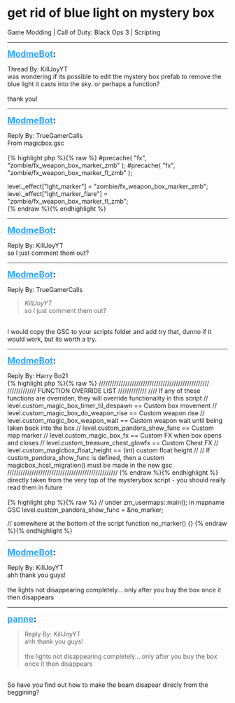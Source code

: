 # get rid of blue light on mystery box
Game Modding | Call of Duty: Black Ops 3 | Scripting

---
<strong style="font-size: 1.4em;"><span style="text-decoration: underline;text-decoration-color: #34a7f9;"><span style="color:#34a7f9;">ModmeBot</span></span>:</strong>

<p>Thread By: KillJoyYT<br />was wondering if its possible to edit the mystery box prefab to remove the blue light it casts into the sky. or perhaps a function?<br /> <br />thank you!</p>

---
<strong style="font-size: 1.4em;"><span style="text-decoration: underline;text-decoration-color: #34a7f9;"><span style="color:#34a7f9;">ModmeBot</span></span>:</strong>

<p>Reply By: TrueGamerCalls<br />From magicbox.gsc<br /> <br />{% highlight php %}{% raw %}
#precache( "fx", "zombie/fx_weapon_box_marker_zmb" );
#precache( "fx", "zombie/fx_weapon_box_marker_fl_zmb" );

level._effect["lght_marker"] = "zombie/fx_weapon_box_marker_zmb";										
level._effect["lght_marker_flare"] = "zombie/fx_weapon_box_marker_fl_zmb";							
{% endraw %}{% endhighlight %}
</p>

---
<strong style="font-size: 1.4em;"><span style="text-decoration: underline;text-decoration-color: #34a7f9;"><span style="color:#34a7f9;">ModmeBot</span></span>:</strong>

<p>Reply By: KillJoyYT<br />so I just comment them out?</p>

---
<strong style="font-size: 1.4em;"><span style="text-decoration: underline;text-decoration-color: #34a7f9;"><span style="color:#34a7f9;">ModmeBot</span></span>:</strong>

<p>Reply By: TrueGamerCalls<br /><blockquote><em>KillJoyYT</em><br />so I just comment them out?</blockquote><br /> I would copy the GSC to your scripts folder and add try that, dunno if it would work, but its worth a try.</p>

---
<strong style="font-size: 1.4em;"><span style="text-decoration: underline;text-decoration-color: #34a7f9;"><span style="color:#34a7f9;">ModmeBot</span></span>:</strong>

<p>Reply By: Harry Bo21<br />{% highlight php %}{% raw %}
//////////////////////////////////////////////////
///////////// FUNCTION OVERRIDE LIST /////////////
//// If any of these functions are overriden, they will override functionality in this script
// level.custom_magic_box_timer_til_despawn == Custom box movement
// level.custom_magic_box_do_weapon_rise == Custom weapon rise
// level.custom_magic_box_weapon_wait == Custom weapon wait until being taken back into the box
// level.custom_pandora_show_func == Custom map marker
// level.custom_magic_box_fx == Custom FX when box opens and closes
// level.custom_treasure_chest_glowfx == Custom Chest FX
// level.custom_magicbox_float_height == (int) custom float height
//
// If custom_pandora_show_func is defined, then a custom magicbox_host_migration() must be made in the new gsc
//////////////////////////////////////////////////
{% endraw %}{% endhighlight %}
 <br />directly taken from the very top of the mysterybox script - you should really read them in future<br /> <br />{% highlight php %}{% raw %}
// under zm_usermaps::main(); in mapname GSC
level.custom_pandora_show_func = &amp;no_marker;



// somewhere at the bottom of the script
function no_marker() {}
{% endraw %}{% endhighlight %}
</p>

---
<strong style="font-size: 1.4em;"><span style="text-decoration: underline;text-decoration-color: #34a7f9;"><span style="color:#34a7f9;">ModmeBot</span></span>:</strong>

<p>Reply By: KillJoyYT<br />ahh thank you guys!<br /> <br />the lights not disappearing completely... only after you buy the box once it then disappears</p>

---
<strong style="font-size: 1.4em;"><span style="text-decoration: underline;text-decoration-color: #34a7f9;"><span style="color:#34a7f9;">panne</span></span>:</strong>

<p><blockquote>Reply By: KillJoyYT<br />ahh thank you guys!<br /><br />the lights not disappearing completely... only after you buy the box once it then disappears<br /></blockquote><br />So have you find out how to make the beam disapear direcly from the beggining?</p>
